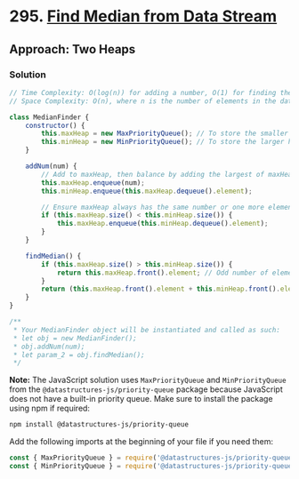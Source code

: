 # 295. [Find Median from Data Stream](https://leetcode.com/problems/find-median-from-data-stream/)

## Approach: Two Heaps

### Solution
```javascript
// Time Complexity: O(log(n)) for adding a number, O(1) for finding the median
// Space Complexity: O(n), where n is the number of elements in the data stream

class MedianFinder {
    constructor() {
        this.maxHeap = new MaxPriorityQueue(); // To store the smaller half of the numbers
        this.minHeap = new MinPriorityQueue(); // To store the larger half of the numbers
    }

    addNum(num) {
        // Add to maxHeap, then balance by adding the largest of maxHeap to minHeap
        this.maxHeap.enqueue(num);
        this.minHeap.enqueue(this.maxHeap.dequeue().element);

        // Ensure maxHeap always has the same number or one more element than minHeap
        if (this.maxHeap.size() < this.minHeap.size()) {
            this.maxHeap.enqueue(this.minHeap.dequeue().element);
        }
    }

    findMedian() {
        if (this.maxHeap.size() > this.minHeap.size()) {
            return this.maxHeap.front().element; // Odd number of elements
        }
        return (this.maxHeap.front().element + this.minHeap.front().element) / 2.0; // Even number of elements
    }
}

/**
 * Your MedianFinder object will be instantiated and called as such:
 * let obj = new MedianFinder();
 * obj.addNum(num);
 * let param_2 = obj.findMedian();
 */
```

**Note:** The JavaScript solution uses `MaxPriorityQueue` and `MinPriorityQueue` from the `@datastructures-js/priority-queue` package because JavaScript does not have a built-in priority queue. Make sure to install the package using npm if required:

```bash
npm install @datastructures-js/priority-queue
```

Add the following imports at the beginning of your file if you need them:

```javascript
const { MaxPriorityQueue } = require('@datastructures-js/priority-queue');
const { MinPriorityQueue } = require('@datastructures-js/priority-queue');
```

